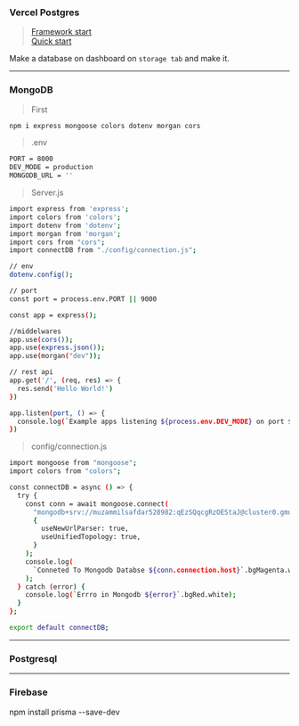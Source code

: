 ### Vercel Postgres
> [Framework start](https://vercel.com/docs/frameworks) <br /> 
> [Quick start](https://vercel.com/docs/storage/vercel-postgres/quickstart)

Make a database on dashboard on `storage tab` and make it.

***
### MongoDB
> First 
```bash
npm i express mongoose colors dotenv morgan cors
```
> .env
```bash
PORT = 8000
DEV_MODE = production
MONGODB_URL = '' 
```
> Server.js
```bash
import express from 'express';
import colors from 'colors';
import dotenv from 'dotenv';
import morgan from 'morgan';
import cors from "cors";
import connectDB from "./config/connection.js";

// env
dotenv.config();

// port
const port = process.env.PORT || 9000

const app = express();

//middelwares
app.use(cors());
app.use(express.json());
app.use(morgan("dev"));

// rest api
app.get('/', (req, res) => {
  res.send('Hello World!')
})

app.listen(port, () => {
  console.log(`Example apps listening ${process.env.DEV_MODE} on port ${port}`.bgBlue.white)
})
```
> config/connection.js
```bash
import mongoose from "mongoose";
import colors from "colors";

const connectDB = async () => {
  try {
    const conn = await mongoose.connect(
      "mongodb+srv://muzammilsafdar528982:qEzSQqcgRzOEStaJ@cluster0.gmu0trk.mongodb.net/?retryWrites=true&w=majority",
      {
        useNewUrlParser: true,
        useUnifiedTopology: true,
      }
    );
    console.log(
      `Conneted To Mongodb Databse ${conn.connection.host}`.bgMagenta.white
    );
  } catch (error) {
    console.log(`Errro in Mongodb ${error}`.bgRed.white);
  }
};

export default connectDB;

```




***
### Postgresql


***
### Firebase
npm install prisma --save-dev